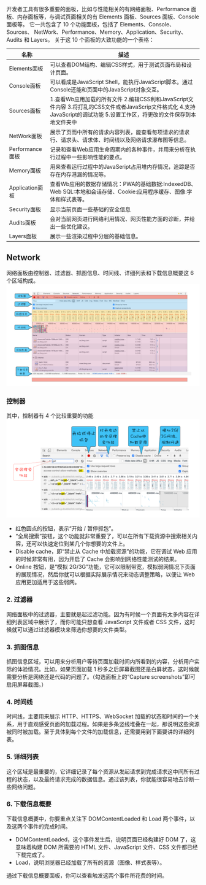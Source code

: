 开发者工具有很多重要的面板，比如与性能相关的有网络面板、Performance 面板、内存面板等，与调试页面相关的有 Elements 面板、Sources 面板、Console 面板等。
它一共包含了 10 个功能面板，包括了 Elements、Console、Sources、 NetWork、Performance、Memory、Application、Security、Audits 和 Layers。
关于这 10 个面板的大致功能的一个表格：

|名称|描述|
|---|---|
|Elements面板|可以查看DOM结构、编辑CSS样式，用于测试页面布局和设计页面。|
|Console面板|可以看成是JavaScript Shell，能执行JavaScript脚本。通过Console还能和页面中的JavaScript对象交互。|
|Sources面板|1.查看Wb应用加载的所有文件 2.编辑CSS利和JavaScript文件内容 3.将打乱的CSS文件或者JavaScrip文件格式化 4.支持JavaScript的调试功能 5.设置工作区，将更改的文件保存到本地文件夹中|
|NetWork面板|展示了页而中所有的请求内容列表，能查看每项请求的请求行、请求头、请求体、时间线以及网络请求瀑布图等信息。|
|Performance面板|记录和查看Web应用生命周期内的各种事件，并用来分析在执行过程中一些影响性能的要点。|
|Memory面板|用来查看运行过程中的JavaSeript占用堆内存情况，追踪是否存在内存港漏的情况等。|
|Application面板|查看Wb应用的数据存储情况：PWA的基础数据:IndexedDB、Web SQL:本地和会话存储、Cookie:应用程序缓存、图像:字体和样式表等。|
|Security面板|显示当前页面一些基础的安全信息|
|Audits面板|会对当前网页进行网络利用情况、网页性能方面的诊断，并给出一些优化建议。|
|Layers面板|展示一些渲染过程中分层的基础信息。|

## Network
网络面板由控制器、过滤器、抓图信息、时间线、详细列表和下载信息概要这 6 个区域构成。
![](../images/Pasted%20image%2020230711100440.png)
### 控制器

其中，控制器有 4 个比较重要的功能
![](../images/Pasted%20image%2020230711100608.png)
- 红色圆点的按钮，表示“开始 / 暂停抓包”。
- “全局搜索”按钮，这个功能就非常重要了，可以在所有下载资源中搜索相关内容，还可以快速定位到某几个你想要的文件上。
- Disable cache，即“禁止从 Cache 中加载资源”的功能，它在调试 Web 应用的时候非常有用，因为开启了 Cache 会影响到网络性能测试的结果。
- Online 按钮，是“模拟 2G/3G”功能，它可以限制带宽，模拟弱网情况下页面的展现情况，然后你就可以根据实际展示情况来动态调整策略，以便让 Web 应用更加适用于这些弱网。
### 2. 过滤器

网络面板中的过滤器，主要就是起过滤功能。因为有时候一个页面有太多内容在详细列表区域中展示了，而你可能只想查看 JavaScript 文件或者 CSS 文件，这时候就可以通过过滤器模块来筛选你想要的文件类型。

### 3. 抓图信息

抓图信息区域，可以用来分析用户等待页面加载时间内所看到的内容，分析用户实际的体验情况。比如，如果页面加载 1 秒多之后屏幕截图还是白屏状态，这时候就需要分析是网络还是代码的问题了。（勾选面板上的“Capture screenshots”即可启用屏幕截图。）

### 4. 时间线

时间线，主要用来展示 HTTP、HTTPS、WebSocket 加载的状态和时间的一个关系，用于直观感受页面的加载过程。如果是多条竖线堆叠在一起，那说明这些资源被同时被加载。至于具体到每个文件的加载信息，还需要用到下面要讲的详细列表。

### 5. 详细列表

这个区域是最重要的，它详细记录了每个资源从发起请求到完成请求这中间所有过程的状态，以及最终请求完成的数据信息。通过该列表，你就能很容易地去诊断一些网络问题。

### 6. 下载信息概要

下载信息概要中，你要重点关注下 DOMContentLoaded 和 Load 两个事件，以及这两个事件的完成时间。

- DOMContentLoaded，这个事件发生后，说明页面已经构建好 DOM 了，这意味着构建 DOM 所需要的 HTML 文件、JavaScript 文件、CSS 文件都已经下载完成了。
- Load，说明浏览器已经加载了所有的资源（图像、样式表等）。

通过下载信息概要面板，你可以查看触发这两个事件所花费的时间。